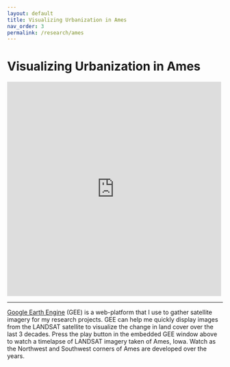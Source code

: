 ```yaml
---
layout: default
title: Visualizing Urbanization in Ames
nav_order: 3
permalink: /research/ames
---
```


Visualizing Urbanization in Ames
==========

<iframe width="500" height="500" src="https://earthengine.google.com/iframes/timelapse_player_embed.html#v=42.03475,-93.62007,11.438,latLng&t=0.03&ps=50&bt=19840101&et=20181231&startDwell=0&endDwell=0" frameborder="0" allowfullscreen></iframe>

---

[Google Earth Engine](https://earthengine.google.com) (GEE) is a web-platform that I use to gather satellite imagery for my research projects. GEE can help me quickly display images from the LANDSAT satellite to visualize the change in land cover over the last 3 decades. Press the play button in the embedded GEE window above to watch a timelapse of LANDSAT imagery taken of Ames, Iowa. Watch as the Northwest and Southwest corners of Ames are developed over the years.
